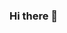 ### Hi there 👋

<!--
**sangsoonKim/sangsoonKim** is a ✨ _special_ ✨ repository because its `README.md` (this file) appears on your GitHub profile.

Here are some ideas to get you started:


1학기 전공과목

(공통) 산업인공지능 개론 - 이건명 교수님
1. 인공지능의 접근 방법과 핵심 개념에 대한 이해
2.
2.최신 인공지능 기술의 산업 현장에서의 적용 가능성을 검토 및 설명
3.인공지능 기술 적용을 위한 오픈 소스를 활용한 실습을 통해 적용 능력을 배양

(심화) 딥러닝실제 - 전명근 교수님 
1.파이썬과 텐서플로우를 이용한 딥러닝 시스템의 구현

(심화) 머신 러닝 프로그래밍 - 김성수 교수님
1.인공지능시스템의 기본이 되는 신경회로망 및 딥러닝에 대해서 학습
2.파이썬과 텐서플로우를 이용한 구현 실습

2학기 전공과목 

(공통) 어프런티스 프로젝트 - 서보석 교수님
1.산업 인공지능 분야에 적합한 주제를 창의력과 융합적 사고를 통하여 최대한 다양하고 많은 주제를 도출
2.문제 해결 방법을 모색.

(심화) 산업 빅데이터 분석 실제 - 류관희 교수님

1.데이터 분석 및 시각화 과정의 이해
2.데이터 분석 및 시각화 방법의 핵심 아이디어의 이해
3.데이터 분석 및 시각화 분석 도구 활용
4.빅데이터와 기계학습에 관련된 주요 이슈 이해

3학기 전공과목 

(공통) 캡스톤프로젝트- 도규원 교수님
1.인공지능 기술을 활용한 문제해결 역략 배양
2.인공지능 관련 프레임워크의 활용 및 프로그래밍 실무 능력 강화
3.팀 단위 프로젝트 수행을 통한 리더십과 팀워크 함야

(심화) IoT 플랫폼과 IoT 장치 설계 -최민 교수님
1.AWS 플랫폼을 통한 SW 개발 패러다임 변화의 이해
2.새로운 컴퓨팅 개발환경인 AWS 사용방법 학습
3.AWS 컴퓨팅을 통한 새로운 비즈니스 모델 창출
4.AWS 기반의 빅데이터 처리 기술의 이해와 실습

4학기 전공과목 (공통) 

지능화 파일럿 프로젝트 - 윤성철 교수님
1.현업 중에 발생하는 문제를 발굴하고, 솔루션을 제시할 수 있는 문제해결 역량 배양
2.인공지능 관련 프레임워크 활용 역량 및 실무능력 강화
3.인공지능 관련 프로그래밍

연구 윤리 및 연구과제 1 - 박태형 교수님
1. 최정화 기법 영상처리 기계학습 등을 기반으로 자율주행차 및 산업용 검사로봇에 필요한 알고리늠을 연구.



![Anurag's GitHub stats](https://github-readme-stats.vercel.app/api?username=anuraghazra&show_icons=true&theme=transparent)
